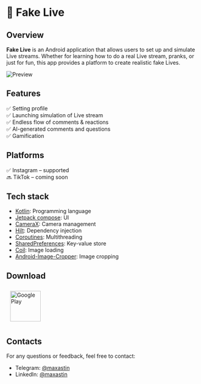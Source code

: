 # 💖 Fake Live

## Overview
**Fake Live** is an Android application that allows users to set up and simulate Live streams. 
Whether for learning how to do a real Live stream, pranks, or just for fun, 
this app provides a platform to create realistic fake Lives.

![Preview](https://github.com/user-attachments/assets/ae69348e-68bd-47d3-b1fc-0e5a6742adb2)


## Features
✅ Setting profile </br>
✅ Launching simulation of Live stream </br>
✅ Endless flow of comments & reactions </br>
✅ AI-generated comments and questions </br>
✅ Gamification </br>

## Platforms
✅ Instagram – supported </br>
🔜 TikTok – coming soon </br>

## Tech stack
- [Kotlin](https://kotlinlang.org/): Programming language
- [Jetpack compose](https://developer.android.com/jetpack/compose): UI
- [CameraX](https://developer.android.com/media/camera/camerax): Camera management 
- [Hilt](https://dagger.dev/hilt/): Dependency injection
- [Coroutines](https://github.com/Kotlin/kotlinx.coroutines): Multithreading
- [SharedPreferences](https://developer.android.com/reference/android/content/SharedPreferences): Key-value store
- [Coil](https://coil-kt.github.io/coil/): Image loading
- [Android-Image-Cropper](https://github.com/CanHub/Android-Image-Cropper): Image cropping

## Download
<a href="https://play.google.com/store/apps/details?id=com.bunbeauty.tiptoplive">
    <img 
        style="margin: 10px" src="https://play.google.com/intl/en_us/badges/static/images/badges/en_badge_web_generic.png" 
        alt="Google Play" 
        height="80" 
    />
</a>

## Contacts
For any questions or feedback, feel free to contact:

- Telegram: [@maxastin](https://t.me/maxastin)
- LinkedIn: [@maxastin](https://www.linkedin.com/in/maxastin/)
